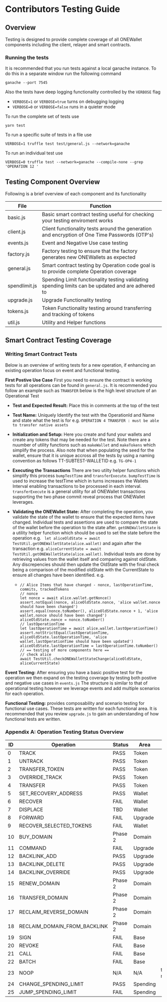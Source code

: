 # Contributors Testing Guide

## Overview
Testing is designed to provide complete coverage of all ONEWallet components including the client, relayer and smart contracts.

### Running the tests
It is recommended that you run tests against a local ganache instance. To do this in a separate window run the following command
```
ganache --port 7545
```

Also the tests have deep logging functionality controlled by the `VERBOSE` flag
* `VERBOSE=1` or `VERBOSE=true` turns on debugging logging
* `VERBOSE=0` or `VERBOSE=false` runs in a quieter mode


To run the complete set of tests use
```
yarn test
```

To run a specific suite of tests in a file use
```
VERBOSE=1 truffle test test/general.js --network=ganache
```

To run an individual test use
```
VERBOSE=0 truffle test --network=ganache --compile-none --grep 'OPERATION 12 '
```

## Testing Component Overview

Following is a brief overview of each component and its functionality

| File          | Function |
| --------------| -------- | 
| basic.js      | Basic smart contract testing useful for checking your testing enviroment works|
| client.js     | Client functionality tests around the generation and encryption of One Time Passwords (OTP's)
| events.js     | Event and Negative Use case testing |
| factory.js    | Factory testing to ensure that the factory generates new ONEWallets as expected |
| general.js    | Smart contract testing by Operation code goal is to provide complete Operation coverage |
| spendlimit.js | Spending Limit functionality testing validating spending limits can be updated and are adhered to |
| upgrade.js    | Upgrade Functionality testing |
| tokens.js     | Token Functionality testing around transferring and tracking of tokens |
| util.js       | Utility and Helper functions |

## Smart Contract Testing Coverage

### Writing Smart Contract Tests

Below is an overview of writing tests for a new operation, if enhancing an existing operation focus on event and functional testing.

**First Postive Use Case** 
First you need to ensure the contract is working tests for all operations can be found in `general.js`. It is recommended you follow an example such as `TRANSFER` below is the high level structure of an Operational Test

* **Test and Expected Result:** Place this in comments at the top of the test

* **Test Name:** Uniquely Identify the test with the OperationId and Name and state what the test is for e.g. `OPERATION 4 TRANSFER : must be able to transfer native assets`

* **Initialization and Setup:** Here you create and fund your wallets and create any tokens that may be needed for the test. Note there are a nuumber of utility functions such as `makeWallet` and `makeTokens` which simplify the process. Also note that when populating the seed for the wallet, ensure that it is unique accross all the tests by using a naming convention as follows
TT-SUBTEST-WALLETID e.g. `TG-OP4-1`

* **Executing the Transactions** There are two utilty helper functions which simplify this process `bumpTestTime` and  `transferExecute`. `bumpTestTime` is used to increase the testTime which in turns increases the Wallets Interval enabling transactions to be processed in each interval. `transferExecute` is a general utility for all ONEWallet transactions supporting the two phase commit reveal process that ONEWallet leverages.

* **Validating the ONEWallet State:** After completing the operation, you validate the state of the wallet to ensure that the expected items have changed. Individual tests and assertions are used to compare the state of the wallet before the operation to the state after. `getONEWalletState` is a utility helper function which should be used to set the state before the operation e.g. ` let aliceOldState = await TestUtil.getONEWalletState(alice.wallet)` and again after the transaction e.g. `aliceCurrentState = await TestUtil.getONEWalletState(alice.wallet)`. Individual tests are done by retrieving values from the wallet itself and comparing against oldState. Any discrepencies should then update the OldState with the final check being a comparison of the modified oldState with the CurrentState to ensure all changes have been identified. e.g.
  * ```
    // Alice Items that have changed - nonce, lastOperationTime, commits, trackedTokens
    // nonce
    let nonce = await alice.wallet.getNonce()
    assert.notEqual(nonce, aliceOldState.nonce, 'alice wallet.nonce should have been changed')
    assert.equal(nonce.toNumber(), aliceOldState.nonce + 1, 'alice wallet.nonce should have been changed')
    aliceOldState.nonce = nonce.toNumber()
    // lastOperationTime
    let lastOperationTime = await alice.wallet.lastOperationTime()
    assert.notStrictEqual(lastOperationTime, aliceOldState.lastOperationTime, 'alice wallet.lastOperationTime should have been updated')
    aliceOldState.lastOperationTime = lastOperationTime.toNumber()
    // == testing of more components here ==
    // check alice
    await TestUtil.checkONEWalletStateChange(aliceOldState, aliceCurrentState)
**Event Testing:** After ensuring you have a basic positive test for the operation we then expand on the testing coverage by testing both postive and negative use cases in `events.js` The structure is similar to that of operational testing however we leverage events and add multiple scenarios for each operation.

**Functional Testing:** provides composability and scenario testing for functional use cases. These tests are written for each functional area. It is recommended that you review `upgrade.js` to gain an understanding of how functional tests are written.
### Appendix A: Operation Testing Status Overview

| ID | Operation                    | Status  | Area     | Notes |
| -- | ---------------------------- | ------- | -------- | ----- | 
| 0	 | TRACK	                      | PASS    | Token    |
| 1	 | UNTRACK 	                    | PASS    | Token    |
| 2	 | TRANSFER_TOKEN	              | PASS    | Token    |
| 3	 | OVERRIDE_TRACK	              | PASS    | Token    |
| 4	 | TRANSFER	                    | PASS    | Token    | 
| 5	 | SET_RECOVERY_ADDRESS	        | PASS    | Wallet   |
| 6	 | RECOVER	                    | FAIL    | Wallet   |
| 7	 | DISPLACE	                    | TBD     | Wallet   |
| 8	 | FORWARD                      | FAIL    | Upgrade  |
| 9	 | RECOVER_SELECTED_TOKENS	    | FAIL    | Wallet   |
| 10 | BUY_DOMAIN	                  | Phase 2 | Domain   |
| 11 | COMMAND	                    | FAIL    | Upgrade  |
| 12 | BACKLINK_ADD	                | PASS    | Upgrade  |
| 13 | BACKLINK_DELETE	            | PASS    | Upgrade  |
| 14 | BACKLINK_OVERRIDE	          | PASS    | Upgrade  |
| 15 | RENEW_DOMAIN	                | Phase 2 | Domain   |
| 16 | TRANSFER_DOMAIN	            | Phase 2 | Domain   |
| 17 | RECLAIM_REVERSE_DOMAIN       | Phase 2 | Domain   |
| 18 | RECLAIM_DOMAIN_FROM_BACKLINK | Phase 2 | Domain   |
| 19 | SIGN	                        | FAIL    | Base     |
| 20 | REVOKE                       | FAIL    | Base     |
| 21 | CALL                         | FAIL    | Base     |
| 22 | BATCH                        | FAIL    | Base     |
| 23 | NOOP                         | N/A	    | N/A      | this is for nulloperationparameter
| 24 | CHANGE_SPENDING_LIMIT        | PASS    | Spending |
| 25 | JUMP_SPENDING_LIMIT          | FAIL    | Spending | 
